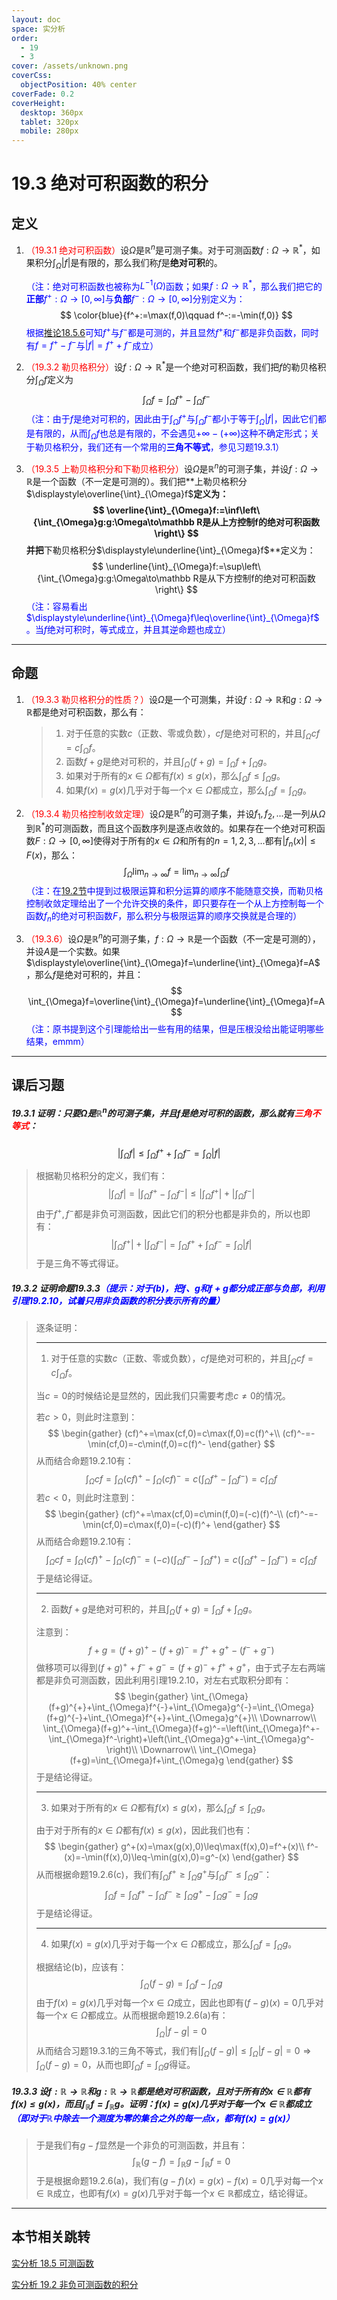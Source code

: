 ```yaml
---
layout: doc
space: 实分析
order:
  - 19
  - 3
cover: /assets/unknown.png
coverCss:
  objectPosition: 40% center
coverFade: 0.2
coverHeight:
  desktop: 360px
  tablet: 320px
  mobile: 280px
---
```

# 19.3 绝对可积函数的积分

## 定义

1. <span style="color:red">（19.3.1 绝对可积函数）</span>设$\Omega$是$\mathbb R^n$是可测子集。对于可测函数$f:\Omega\to\mathbb R^*$，如果积分$\displaystyle\int_{\Omega}|f|$是有限的，那么我们称$f$是**绝对可积**的。

   <span style="color:blue">（注：绝对可积函数也被称为$L^{-1}(\Omega)$函数；如果$f:\Omega\to\mathbb R^*$，那么我们把它的**正部**$f^+:\Omega\to[0,\infty]$与**负部**$f^-:\Omega\to[0,\infty]$分别定义为：</span>
   $$
   \color{blue}{f^+:=\max(f,0)\qquad f^-:=-\min(f,0)}
   $$
   <span style="color:blue">根据[推论18.5.6](../Chap18/Sec5.md)可知$f^+$与$f^-$都是可测的，并且显然$f^+$和$f^-$都是非负函数，同时有$f=f^+-f^-$与$|f|=f^++f^-$成立）</span>

2. <span style="color:red">（19.3.2 勒贝格积分）</span>设$f:\Omega\to\mathbb R^*$是一个绝对可积函数，我们把$f$的勒贝格积分$\displaystyle\int_{\Omega}f$定义为
   $$
   \int_{\Omega}f=\int_{\Omega}f^+-\int_{\Omega}f^-
   $$
   <span style="color:blue">（注：由于$f$是绝对可积的，因此由于$\displaystyle\int_{\Omega}f^+$与$\displaystyle\int_{\Omega}f^-$都小于等于$\displaystyle\int_{\Omega}|f|$，因此它们都是有限的，从而$\displaystyle\int_{\Omega}f$也总是有限的，不会遇见$+\infty-(+\infty)$这种不确定形式；关于勒贝格积分，我们还有一个常用的**三角不等式**，参见习题19.3.1）</span>

3. <span style="color:red">（19.3.5 上勒贝格积分和下勒贝格积分）</span>设$\Omega$是$\mathbb R^n$的可测子集，并设$f:\Omega\to\mathbb R$是一个函数（不一定是可测的）。我们把**上勒贝格积分$\displaystyle\overline{\int}_{\Omega}f$**定义为：
   $$
   \overline{\int}_{\Omega}f:=\inf\left\{\int_{\Omega}g:g:\Omega\to\mathbb R是从上方控制f的绝对可积函数\right\}
   $$
   并把**下勒贝格积分$\displaystyle\underline{\int}_{\Omega}f$**定义为：
   $$
   \underline{\int}_{\Omega}f:=\sup\left\{\int_{\Omega}g:g:\Omega\to\mathbb R是从下方控制f的绝对可积函数\right\}
   $$
   <span style="color:blue">（注：容易看出$\displaystyle\underline{\int}_{\Omega}f\leq\overline{\int}_{\Omega}f$。当$f$绝对可积时，等式成立，并且其逆命题也成立）</span>

---

## 命题

1. <span style="color:red">（19.3.3 勒贝格积分的性质？）</span>设$\Omega$是一个可测集，并设$f:\Omega\to\mathbb R$和$g:\Omega\to\mathbb R$都是绝对可积函数，那么有：

   > 1. 对于任意的实数$c$（正数、零或负数），$cf$是绝对可积的，并且$\displaystyle\int_{\Omega}cf=c\int_{\Omega}f$。
   > 2. 函数$f+g$是绝对可积的，并且$\displaystyle\int_{\Omega}(f+g)=\int_{\Omega}f+\int_{\Omega}g$。
   > 3. 如果对于所有的$x\in\Omega$都有$f(x)\leq g(x)$，那么$\displaystyle\int_{\Omega}f\leq\int_{\Omega}g$。
   > 4. 如果$f(x)=g(x)$几乎对于每一个$x\in\Omega$都成立，那么$\displaystyle\int_{\Omega}f=\int_{\Omega}g$。

2. <span style="color:red">（19.3.4 勒贝格控制收敛定理）</span>设$\Omega$是$\mathbb R^n$的可测子集，并设$f_1,f_2,...$是一列从$\Omega$到$\mathbb R^*$的可测函数，而且这个函数序列是逐点收敛的。如果存在一个绝对可积函数$F:\Omega\to[0,\infty]$使得对于所有的$x\in\Omega$和所有的$n=1,2,3,...$都有$|f_n(x)|\leq F(x)$，那么：
   $$
   \int_{\Omega}\lim_{n\to\infty}f=\lim_{n\to\infty}\int_{\Omega}f
   $$
   <span style="color:blue">（注：在[19.2节](../Chap19/Sec2.md)中提到过极限运算和积分运算的顺序不能随意交换，而勒贝格控制收敛定理给出了一个允许交换的条件，即只要存在一个从上方控制每一个函数$f_n$的绝对可积函数$F$，那么积分与极限运算的顺序交换就是合理的）</span>
   
3. <span style="color:red">（19.3.6）</span>设$\Omega$是$\mathbb R^n$的可测子集，$f:\Omega\to\mathbb R$是一个函数（不一定是可测的），并设$A$是一个实数。如果$\displaystyle\overline{\int}_{\Omega}f=\underline{\int}_{\Omega}f=A$，那么$f$是绝对可积的，并且：
   $$
   \int_{\Omega}f=\overline{\int}_{\Omega}f=\underline{\int}_{\Omega}f=A
   $$
   <span style="color:blue">（注：原书提到这个引理能给出一些有用的结果，但是压根没给出能证明哪些结果，emmm）</span>

---

## 课后习题

##### 19.3.1 证明：只要$\Omega$是$\mathbb R^n$的可测子集，并且$f$是绝对可积的函数，那么就有<span style="color:red">三角不等式</span>：

$$
\left|\int_{\Omega}f\right|\leq\int_{\Omega}f^++\int_{\Omega}f^-=\int_{\Omega}|f|
$$

> 根据勒贝格积分的定义，我们有：
> $$
> \left|\int_{\Omega}f\right|=\left|\int_{\Omega}f^+-\int_{\Omega}f^-\right|\leq\left|\int_{\Omega}f^+\right|+\left|\int_{\Omega}f^-\right|
> $$
> 由于$f^+,f^-$都是非负可测函数，因此它们的积分也都是非负的，所以也即有：
> $$
> \left|\int_{\Omega}f^+\right|+\left|\int_{\Omega}f^-\right|=\int_{\Omega}f^++\int_{\Omega}f^-=\int_{\Omega}|f|
> $$
> 于是三角不等式得证。

##### 19.3.2 证明命题19.3.3<span style="color:blue">（提示：对于(b)，把$f$、$g$和$f+g$都分成正部与负部，利用引理19.2.10，试着只用非负函数的积分表示所有的量）</span>

> 逐条证明：
>
> ---
>
> 1. 对于任意的实数$c$（正数、零或负数），$cf$是绝对可积的，并且$\displaystyle\int_{\Omega}cf=c\int_{\Omega}f$。
>
> 当$c=0$的时候结论是显然的，因此我们只需要考虑$c\ne 0$的情况。
>
> 若$c>0$，则此时注意到：
> $$
> \begin{gather}
> (cf)^+=\max(cf,0)=c\max(f,0)=c(f)^+\\
> (cf)^-=-\min(cf,0)=-c\min(f,0)=c(f)^-
> \end{gather}
> $$
> 从而结合命题19.2.10有：
> $$
> \int_{\Omega}cf=\int_{\Omega}(cf)^+-\int_{\Omega}(cf)^-=c\left(\int_{\Omega}f^+-\int_{\Omega}f^-\right)=c\int_{\Omega}f
> $$
> 若$c<0$​，则此时注意到：
> $$
> \begin{gather}
> (cf)^+=\max(cf,0)=c\min(f,0)=(-c)(f)^-\\
> (cf)^-=-\min(cf,0)=c\max(f,0)=(-c)(f)^+
> \end{gather}
> $$
> 从而结合命题19.2.10有：
> $$
> \int_{\Omega}cf=\int_{\Omega}(cf)^+-\int_{\Omega}(cf)^-=(-c)\left(\int_{\Omega}f^--\int_{\Omega}f^+\right)=c\left(\int_{\Omega}f^+-\int_{\Omega}f^-\right)=c\int_{\Omega}f
> $$
> 于是结论得证。
>
> ---
>
> 2. 函数$f+g$是绝对可积的，并且$\displaystyle\int_{\Omega}(f+g)=\int_{\Omega}f+\int_{\Omega}g$。
>
> 注意到：
> $$
> f+g=(f+g)^{+}-(f+g)^{-}=f^{+}+g^{+}-(f^{-}+g^{-})
> $$
> 做移项可以得到$(f+g)^{+}+f^{-}+g^{-}=(f+g)^{-}+f^{+}+g^{+}$，由于式子左右两端都是非负可测函数，因此利用引理19.2.10，对左右式取积分即有：
> $$
> \begin{gather}
> \int_{\Omega}(f+g)^{+}+\int_{\Omega}f^{-}+\int_{\Omega}g^{-}=\int_{\Omega}(f+g)^{-}+\int_{\Omega}f^{+}+\int_{\Omega}g^{+}\\
> \Downarrow\\
> \int_{\Omega}(f+g)^+-\int_{\Omega}(f+g)^-=\left(\int_{\Omega}f^+-\int_{\Omega}f^-\right)+\left(\int_{\Omega}g^+-\int_{\Omega}g^-\right)\\
> \Downarrow\\
> \int_{\Omega}(f+g)=\int_{\Omega}f+\int_{\Omega}g
> \end{gather}
> $$
> 于是结论得证。
>
> ---
>
> 3. 如果对于所有的$x\in\Omega$都有$f(x)\leq g(x)$，那么$\displaystyle\int_{\Omega}f\leq\int_{\Omega}g$。
>
> 由于对于所有的$x\in\Omega$都有$f(x)\leq g(x)$，因此我们也有：
> $$
> \begin{gather}
> g^+(x)=\max(g(x),0)\leq\max(f(x),0)=f^+(x)\\
> f^-(x)=-\min(f(x),0)\leq-\min(g(x),0)=g^-(x)
> \end{gather}
> $$
> 从而根据命题19.2.6(c)，我们有$\displaystyle\int_{\Omega}f^+\geq\int_{\Omega}g^+$与$\displaystyle\int_{\Omega}f^-\leq\int_{\Omega}g^-$：
> $$
> \int_{\Omega}f=\int_{\Omega}f^+-\int_{\Omega}f^-\geq\int_{\Omega}g^+-\int_{\Omega}g^-=\int_{\Omega}g
> $$
> 于是结论得证。
>
> ---
>
> 4. 如果$f(x)=g(x)$几乎对于每一个$x\in\Omega$都成立，那么$\displaystyle\int_{\Omega}f=\int_{\Omega}g$。
>
> 根据结论(b)，应该有：
> $$
> \int_{\Omega}(f-g)=\int_{\Omega}f-\int_{\Omega}g
> $$
> 由于$f(x)=g(x)$几乎对每一个$x\in\Omega$成立，因此也即有$(f-g)(x)=0$几乎对每一个$x\in\Omega$都成立。从而根据命题19.2.6(a)有：
> $$
> \int_{\Omega}|f-g|=0
> $$
> 从而结合习题19.3.1的三角不等式，我们有$\displaystyle\left|\int_{\Omega}(f-g)\right|\leq\int_{\Omega}|f-g|=0\Longrightarrow\int_{\Omega}(f-g)=0$，从而也即$\displaystyle\int_{\Omega}f=\int_{\Omega}g$得证。

##### 19.3.3 设$f:\mathbb R\to\mathbb R$和$g:\mathbb R\to\mathbb R$都是绝对可积函数，且对于所有的$x\in\mathbb R$都有$f(x)\leq g(x)$，而且$\displaystyle\int_{\mathbb R}f=\int_{\mathbb R}g$。证明：$f(x)=g(x)$几乎对于每一个$x\in\mathbb R$都成立<span style="color:blue">（即对于$\mathbb R$中除去一个测度为零的集合之外的每一点$x$，都有$f(x)=g(x)$）</span>

> 于是我们有$g-f$显然是一个非负的可测函数，并且有：
> $$
> \int_{\mathbb R}(g-f)=\int_{\mathbb R}g-\int_{\mathbb R}f=0
> $$
> 于是根据命题19.2.6(a)，我们有$(g-f)(x)=g(x)-f(x)=0$几乎对每一个$x\in\mathbb R$成立，也即有$f(x)=g(x)$几乎对于每一个$x\in\mathbb R$都成立，结论得证。

---

## 本节相关跳转

[实分析 18.5 可测函数](../Chap18/Sec5.md)

[实分析 19.2 非负可测函数的积分](../Chap19/Sec2.md)


